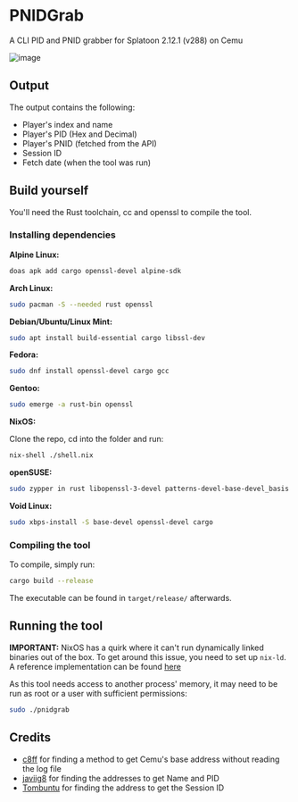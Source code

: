 # PNIDGrab
A CLI PID and PNID grabber for Splatoon 2.12.1 (v288) on Cemu

![image](https://github.com/user-attachments/assets/31db40d0-0235-4ac4-9b79-689fdf9660cc)

## Output
The output contains the following:
- Player's index and name
- Player's PID (Hex and Decimal)
- Player's PNID (fetched from the API)
- Session ID
- Fetch date (when the tool was run)

## Build yourself
You'll need the Rust toolchain, cc and openssl to compile the tool.

### Installing dependencies
**Alpine Linux:**

```bash
doas apk add cargo openssl-devel alpine-sdk
```

**Arch Linux:**

```bash
sudo pacman -S --needed rust openssl
```

**Debian/Ubuntu/Linux Mint:**

```bash
sudo apt install build-essential cargo libssl-dev
```

**Fedora:**

```bash
sudo dnf install openssl-devel cargo gcc
```

**Gentoo:**

```bash
sudo emerge -a rust-bin openssl
```

**NixOS:**

Clone the repo, cd into the folder and run:
```bash
nix-shell ./shell.nix
```

**openSUSE:**

```bash
sudo zypper in rust libopenssl-3-devel patterns-devel-base-devel_basis
```

**Void Linux:**

```bash
sudo xbps-install -S base-devel openssl-devel cargo
```

### Compiling the tool
To compile, simply run:

```bash
cargo build --release
```

The executable can be found in `target/release/` afterwards.

## Running the tool
**IMPORTANT:** NixOS has a quirk where it can't run dynamically linked binaries out of the box. To get around this issue, you need to set up `nix-ld`. A reference implementation can be found [here](https://github.com/JerrySM64/dotfiles/blob/be74d805c2c11034fe121d99a50c94c777870c6f/nixos/fhs-appimage.nix)

As this tool needs access to another process' memory, it may need to be run as root or a user with sufficient permissions:

```bash
sudo ./pnidgrab
```
## Credits
* [c8ff](https://github.com/c8ff) for finding a method to get Cemu's base address without reading the log file
* [javiig8](https://github.com/javiig8) for finding the addresses to get Name and PID
* [Tombuntu](https://github.com/ReXiSp) for finding the address to get the Session ID

